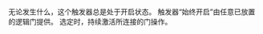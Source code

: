<lore>
无论发生什么，这个触发器总是处于开启状态。
</lore>
<no_lore>
触发器“始终开启”由任意已放置的逻辑门提供。
</no_lore>

<chapter name="条件"/>
选定时，持续激活所连接的门操作。
